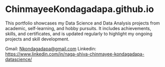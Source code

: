 # ChinmayeeKondagadapa.github.io
This portfolio showcases my Data Science and Data Analysis projects from academic, self-learning, and hobby pursuits. It includes achievements, skills, and certificates, and is updated regularly to highlight my ongoing projects and skill development. 

Gmail: Nkondagadapa@gmail.com
Linkedin: https://www.linkedin.com/in/naga-shiva-chinmayee-kondagadapa-datascience/
